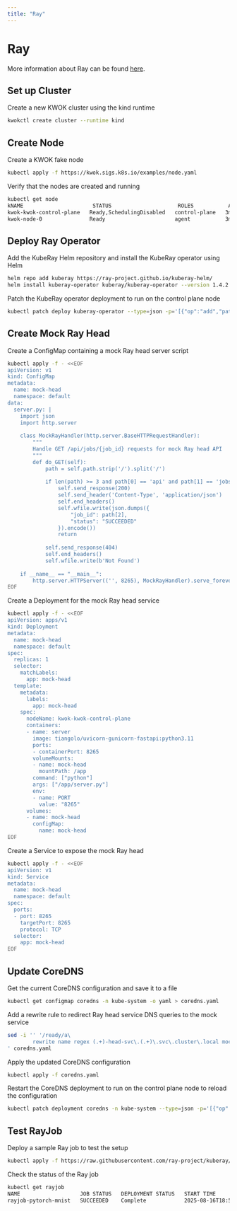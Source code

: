 ```yaml
---
title: "Ray"
---
```


# Ray

More information about Ray can be found [here](https://docs.ray.io/en/latest/cluster/kubernetes/index.html).

## Set up Cluster

Create a new KWOK cluster using the kind runtime
``` bash
kwokctl create cluster --runtime kind
```

## Create Node

Create a KWOK fake node
``` bash
kubectl apply -f https://kwok.sigs.k8s.io/examples/node.yaml
```

Verify that the nodes are created and running
```bash
kubectl get node
kNAME                      STATUS                     ROLES           AGE     VERSION
kwok-kwok-control-plane   Ready,SchedulingDisabled   control-plane   3m33s   v1.33.0
kwok-node-0               Ready                      agent           3m11s   kwok-v0.7.0
```

## Deploy Ray Operator

Add the KubeRay Helm repository and install the KubeRay operator using Helm
```bash
helm repo add kuberay https://ray-project.github.io/kuberay-helm/
helm install kuberay-operator kuberay/kuberay-operator --version 1.4.2
```

Patch the KubeRay operator deployment to run on the control plane node
```bash
kubectl patch deploy kuberay-operator --type=json -p='[{"op":"add","path":"/spec/template/spec/nodeName","value":"kwok-kwok-control-plane"}]'
```

## Create Mock Ray Head

Create a ConfigMap containing a mock Ray head server script
```bash
kubectl apply -f - <<EOF
apiVersion: v1
kind: ConfigMap
metadata:
  name: mock-head
  namespace: default
data:
  server.py: |
    import json
    import http.server
    
    class MockRayHandler(http.server.BaseHTTPRequestHandler):
        """
        Handle GET /api/jobs/{job_id} requests for mock Ray head API
        """
        def do_GET(self):
            path = self.path.strip('/').split('/')
            
            if len(path) >= 3 and path[0] == 'api' and path[1] == 'jobs':
                self.send_response(200)
                self.send_header('Content-Type', 'application/json')
                self.end_headers()
                self.wfile.write(json.dumps({
                    "job_id": path[2],
                    "status": "SUCCEEDED"
                }).encode())
                return
            
            self.send_response(404)
            self.end_headers()
            self.wfile.write(b'Not Found')
    
    if __name__ == "__main__":
        http.server.HTTPServer(('', 8265), MockRayHandler).serve_forever()
EOF
```

Create a Deployment for the mock Ray head service
```bash
kubectl apply -f - <<EOF
apiVersion: apps/v1
kind: Deployment
metadata:
  name: mock-head
  namespace: default
spec:
  replicas: 1
  selector:
    matchLabels:
      app: mock-head
  template:
    metadata:
      labels:
        app: mock-head
    spec:
      nodeName: kwok-kwok-control-plane
      containers:
      - name: server
        image: tiangolo/uvicorn-gunicorn-fastapi:python3.11
        ports:
        - containerPort: 8265
        volumeMounts:
        - name: mock-head
          mountPath: /app
        command: ["python"]
        args: ["/app/server.py"]
        env:
        - name: PORT
          value: "8265"
      volumes:
      - name: mock-head
        configMap:
          name: mock-head
EOF
```

Create a Service to expose the mock Ray head
```bash
kubectl apply -f - <<EOF
apiVersion: v1
kind: Service
metadata:
  name: mock-head
  namespace: default
spec:
  ports:
  - port: 8265
    targetPort: 8265
    protocol: TCP
  selector:
    app: mock-head
EOF
```

## Update CoreDNS

Get the current CoreDNS configuration and save it to a file
```bash
kubectl get configmap coredns -n kube-system -o yaml > coredns.yaml
```

Add a rewrite rule to redirect Ray head service DNS queries to the mock service
```bash
sed -i '' '/ready/a\
        rewrite name regex (.+)-head-svc\.(.+)\.svc\.cluster\.local mock-head.default.svc.cluster.local
' coredns.yaml
```

Apply the updated CoreDNS configuration
```bash
kubectl apply -f coredns.yaml
```

Restart the CoreDNS deployment to run on the control plane node to reload the configuration
```bash
kubectl patch deployment coredns -n kube-system --type=json -p='[{"op":"add","path":"/spec/template/spec/nodeName","value":"kwok-kwok-control-plane"}]'
```

## Test RayJob

Deploy a sample Ray job to test the setup
``` bash
kubectl apply -f https://raw.githubusercontent.com/ray-project/kuberay/master/ray-operator/config/samples/pytorch-mnist/ray-job.pytorch-mnist.yaml
```

Check the status of the Ray job
```bash
kubectl get rayjob
NAME                   JOB STATUS   DEPLOYMENT STATUS   START TIME             END TIME               AGE
rayjob-pytorch-mnist   SUCCEEDED    Complete            2025-08-16T18:52:01Z   2025-08-16T18:52:02Z   5m31s
```
